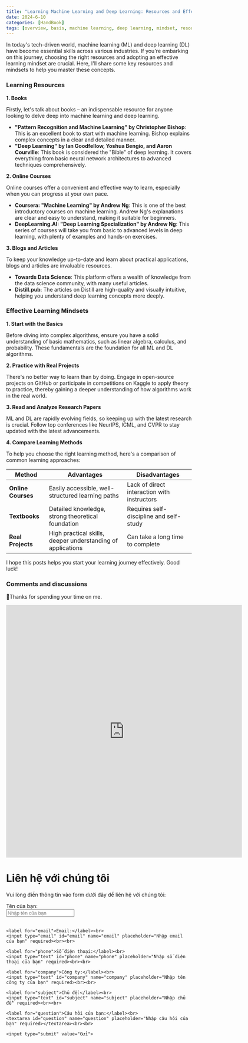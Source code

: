 ```yaml
---
title: "Learning Machine Learning and Deep Learning: Resources and Effective Mindsets"
date: 2024-6-10
categories: [HandBook]
tags: [overview, basis, machine learning, deep learning, mindset, resources ]
---
```

In today's tech-driven world, machine learning (ML) and deep learning (DL) have become essential skills across various industries. If you're embarking on this journey, choosing the right resources and adopting an effective learning mindset are crucial. Here, I'll share some key resources and mindsets to help you master these concepts.

### Learning Resources

**1. Books**

Firstly, let's talk about books – an indispensable resource for anyone looking to delve deep into machine learning and deep learning.

- **"Pattern Recognition and Machine Learning" by Christopher Bishop**: This is an excellent book to start with machine learning. Bishop explains complex concepts in a clear and detailed manner.
- **"Deep Learning" by Ian Goodfellow, Yoshua Bengio, and Aaron Courville**: This book is considered the "Bible" of deep learning. It covers everything from basic neural network architectures to advanced techniques comprehensively.

**2. Online Courses**

Online courses offer a convenient and effective way to learn, especially when you can progress at your own pace.

- **Coursera: "Machine Learning" by Andrew Ng**: This is one of the best introductory courses on machine learning. Andrew Ng's explanations are clear and easy to understand, making it suitable for beginners.
- **DeepLearning.AI: "Deep Learning Specialization" by Andrew Ng**: This series of courses will take you from basic to advanced levels in deep learning, with plenty of examples and hands-on exercises.

**3. Blogs and Articles**

To keep your knowledge up-to-date and learn about practical applications, blogs and articles are invaluable resources.

- **Towards Data Science**: This platform offers a wealth of knowledge from the data science community, with many useful articles.
- **Distill.pub**: The articles on Distill are high-quality and visually intuitive, helping you understand deep learning concepts more deeply.

### Effective Learning Mindsets

**1. Start with the Basics**

Before diving into complex algorithms, ensure you have a solid understanding of basic mathematics, such as linear algebra, calculus, and probability. These fundamentals are the foundation for all ML and DL algorithms.

**2. Practice with Real Projects**

There's no better way to learn than by doing. Engage in open-source projects on GitHub or participate in competitions on Kaggle to apply theory to practice, thereby gaining a deeper understanding of how algorithms work in the real world.

**3. Read and Analyze Research Papers**

ML and DL are rapidly evolving fields, so keeping up with the latest research is crucial. Follow top conferences like NeurIPS, ICML, and CVPR to stay updated with the latest advancements.

**4. Compare Learning Methods**

To help you choose the right learning method, here's a comparison of common learning approaches:

| Method          | Advantages                                    | Disadvantages                        |
|-----------------|-----------------------------------------------|--------------------------------------|
| **Online Courses** | Easily accessible, well-structured learning paths | Lack of direct interaction with instructors |
| **Textbooks**     | Detailed knowledge, strong theoretical foundation | Requires self-discipline and self-study |
| **Real Projects** | High practical skills, deeper understanding of applications | Can take a long time to complete |


I hope this posts helps you start your learning journey effectively. Good luck!

### Comments and discussions 

📍Thanks for spending your time on me.

<iframe src="https://forms.gle/DdmAidKFda4MUDfP6" width="640" height="686" frameborder="0" marginheight="0" marginwidth="0">🔃Đang tải…</iframe>

# Liên hệ với chúng tôi

Vui lòng điền thông tin vào form dưới đây để liên hệ với chúng tôi:

<form id="leadForm" method="POST" action="http://localhost:8069/api/lead">
    <label for="name">Tên của bạn:</label><br>
    <input type="text" id="name" name="name" placeholder="Nhập tên của bạn" required><br><br>

    <label for="email">Email:</label><br>
    <input type="email" id="email" name="email" placeholder="Nhập email của bạn" required><br><br>

    <label for="phone">Số điện thoại:</label><br>
    <input type="text" id="phone" name="phone" placeholder="Nhập số điện thoại của bạn" required><br><br>

    <label for="company">Công ty:</label><br>
    <input type="text" id="company" name="company" placeholder="Nhập tên công ty của bạn" required><br><br>

    <label for="subject">Chủ đề:</label><br>
    <input type="text" id="subject" name="subject" placeholder="Nhập chủ đề" required><br><br>

    <label for="question">Câu hỏi của bạn:</label><br>
    <textarea id="question" name="question" placeholder="Nhập câu hỏi của bạn" required></textarea><br><br>

    <input type="submit" value="Gửi">
</form>

